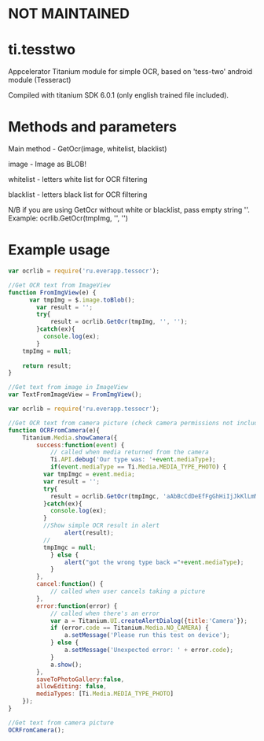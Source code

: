 # NOT MAINTAINED

# ti.tesstwo
Appcelerator Titanium module for simple OCR, based on 'tess-two' android module (Tesseract)

Compiled with titanium SDK 6.0.1 (only english trained file included).

# Methods and parameters
Main method - GetOcr(image, whitelist, blacklist)

image - Image as BLOB!

whitelist - letters white list for OCR filtering

blacklist - letters black list for OCR filtering

N/B if you are using GetOcr without white or blacklist, pass empty string ''. Example: ocrlib.GetOcr(tmpImg, '', '')

# Example usage
```JavaScript
var ocrlib = require('ru.everapp.tessocr');

//Get OCR text from ImageView
function FromImgView(e) {
	  var tmpImg = $.image.toBlob();
		var result = '';
		try{
			result = ocrlib.GetOcr(tmpImg, '', '');
		}catch(ex){
		  console.log(ex);
		}
    tmpImg = null;
    
    return result;
}

//Get text from image in ImageView
var TextFromImageView = FromImgView();
```

```JavaScript
var ocrlib = require('ru.everapp.tessocr');

//Get OCR text from camera picture (check camera permissions not included)
function OCRFromCamera(e){
	Titanium.Media.showCamera({
		success:function(event) {
			// called when media returned from the camera
			Ti.API.debug('Our type was: '+event.mediaType);
			if(event.mediaType == Ti.Media.MEDIA_TYPE_PHOTO) {
          var tmpImgc = event.media;
          var result = '';
          try{
            result = ocrlib.GetOcr(tmpImgc, 'aAbBcCdDeEfFgGhHiIjJkKlLmMnNoOpPqQrRsStTuUvVwWxXyYzZ1234567890\'"-=+,.?;/ ', '');
          }catch(ex){
            console.log(ex);
          }
          //Show simple OCR result in alert
			    alert(result);
          //
          tmpImgc = null;
			} else {
				alert("got the wrong type back ="+event.mediaType);
			}
		},
		cancel:function() {
			// called when user cancels taking a picture
		},
		error:function(error) {
			// called when there's an error
			var a = Titanium.UI.createAlertDialog({title:'Camera'});
			if (error.code == Titanium.Media.NO_CAMERA) {
				a.setMessage('Please run this test on device');
			} else {
				a.setMessage('Unexpected error: ' + error.code);
			}
			a.show();
		},
		saveToPhotoGallery:false,
		allowEditing: false,
		mediaTypes: [Ti.Media.MEDIA_TYPE_PHOTO]
	});
}

//Get text from camera picture
OCRFromCamera(); 
```
